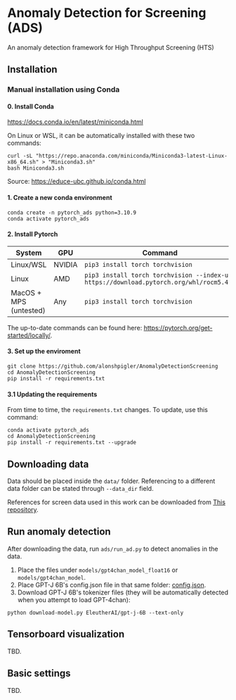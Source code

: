 # Anomaly Detection for Screening (ADS)

An anomaly detection framework for High Throughput Screening (HTS)

## Installation

### Manual installation using Conda

#### 0. Install Conda

https://docs.conda.io/en/latest/miniconda.html

On Linux or WSL, it can be automatically installed with these two commands:

```
curl -sL "https://repo.anaconda.com/miniconda/Miniconda3-latest-Linux-x86_64.sh" > "Miniconda3.sh"
bash Miniconda3.sh
```
Source: https://educe-ubc.github.io/conda.html

#### 1. Create a new conda environment

```
conda create -n pytorch_ads python=3.10.9
conda activate pytorch_ads
```

#### 2. Install Pytorch

| System | GPU | Command |
|--------|---------|---------|
| Linux/WSL | NVIDIA | `pip3 install torch torchvision` |
| Linux | AMD | `pip3 install torch torchvision --index-url https://download.pytorch.org/whl/rocm5.4.2` |
| MacOS + MPS (untested) | Any | `pip3 install torch torchvision` |

The up-to-date commands can be found here: https://pytorch.org/get-started/locally/. 


#### 3. Set up the enviroment

```
git clone https://github.com/alonshpigler/AnomalyDetectionScreening
cd AnomalyDetectionScreening
pip install -r requirements.txt
```

#### 3.1 Updating the requirements

From time to time, the `requirements.txt` changes. To update, use this command:

```
conda activate pytorch_ads
cd AnomalyDetectionScreening
pip install -r requirements.txt --upgrade
```
## Downloading data


Data should be placed inside the `data/` folder. Referencing to a different data folder can be stated through `--data_dir` field.

References for screen data used in this work can be downloaded from [This repository](https://github.com/carpenter-singh-lab/2022_Haghighi_NatureMethods).

[comment]: <> (You can automatically download a model from HF using the script `download-model.py`:)

[comment]: <> (    python download-model.py organization/model)

[comment]: <> (For example:)

[comment]: <> (    python download-model.py facebook/opt-1.3b)

[comment]: <> (If you want to download a model manually, note that all you need are the json, txt, and pytorch\*.bin &#40;or model*.safetensors&#41; files. The remaining files are not necessary.)

[comment]: <> (#### GGML models)

[comment]: <> (You can drop these directly into the `models/` folder, making sure that the file name contains `ggml` somewhere and ends in `.bin`.)

[comment]: <> (#### GPT-4chan)

[comment]: <> ([GPT-4chan]&#40;https://huggingface.co/ykilcher/gpt-4chan&#41; has been shut down from Hugging Face, so you need to download it elsewhere. You have two options:)

[comment]: <> (* Torrent: [16-bit]&#40;https://archive.org/details/gpt4chan_model_float16&#41; / [32-bit]&#40;https://archive.org/details/gpt4chan_model&#41;)

[comment]: <> (* Direct download: [16-bit]&#40;https://theswissbay.ch/pdf/_notpdf_/gpt4chan_model_float16/&#41; / [32-bit]&#40;https://theswissbay.ch/pdf/_notpdf_/gpt4chan_model/&#41;)

[comment]: <> (The 32-bit version is only relevant if you intend to run the model in CPU mode. Otherwise, you should use the 16-bit version.)

## Run anomaly detection

After downloading the data, run `ads/run_ad.py` to detect anomalies in the data.

1. Place the files under `models/gpt4chan_model_float16` or `models/gpt4chan_model`.
2. Place GPT-J 6B's config.json file in that same folder: [config.json](https://huggingface.co/EleutherAI/gpt-j-6B/raw/main/config.json).
3. Download GPT-J 6B's tokenizer files (they will be automatically detected when you attempt to load GPT-4chan):

```
python download-model.py EleutherAI/gpt-j-6B --text-only
```

## Tensorboard visualization

TBD.

[comment]: <> (    conda activate textgen)

[comment]: <> (    cd text-generation-webui)

[comment]: <> (    python server.py)

[comment]: <> (Then browse to )

[comment]: <> (`http://localhost:7860/?__theme=dark`)

[comment]: <> (Optionally, you can use the following command-line flags:)

## Basic settings

TBD.

[comment]: <> (| Flag                                       | Description |)

[comment]: <> (|--------------------------------------------|-------------|)

[comment]: <> (| `-h`, `--help`                             | Show this help message and exit. |)

[comment]: <> (| `--notebook`                               | Launch the web UI in notebook mode, where the output is written to the same text box as the input. |)

[comment]: <> (| `--chat`                                   | Launch the web UI in chat mode. |)

[comment]: <> (| `--character CHARACTER`                    | The name of the character to load in chat mode by default. |)

[comment]: <> (| `--model MODEL`                            | Name of the model to load by default. |)

[comment]: <> (| `--lora LORA [LORA ...]`                   | The list of LoRAs to load. If you want to load more than one LoRA, write the names separated by spaces. |)

[comment]: <> (| `--model-dir MODEL_DIR`                    | Path to directory with all the models. |)

[comment]: <> (| `--lora-dir LORA_DIR`                      | Path to directory with all the loras. |)

[comment]: <> (| `--model-menu`                             | Show a model menu in the terminal when the web UI is first launched. |)

[comment]: <> (| `--no-stream`                              | Don't stream the text output in real time. |)

[comment]: <> (| `--settings SETTINGS_FILE`                 | Load the default interface settings from this json file. See `settings-template.json` for an example. If you create a file called `settings.json`, this file will be loaded by default without the need to use the `--settings` flag. |)

[comment]: <> (| `--extensions EXTENSIONS [EXTENSIONS ...]` | The list of extensions to load. If you want to load more than one extension, write the names separated by spaces. |)

[comment]: <> (| `--verbose`                                | Print the prompts to the terminal. |)

[comment]: <> (#### Accelerate/transformers)

[comment]: <> (| Flag                                        | Description |)

[comment]: <> (|---------------------------------------------|-------------|)

[comment]: <> (| `--cpu`                                     | Use the CPU to generate text. Warning: Training on CPU is extremely slow.|)

[comment]: <> (| `--auto-devices`                            | Automatically split the model across the available GPU&#40;s&#41; and CPU. |)

[comment]: <> (|  `--gpu-memory GPU_MEMORY [GPU_MEMORY ...]` | Maxmimum GPU memory in GiB to be allocated per GPU. Example: `--gpu-memory 10` for a single GPU, `--gpu-memory 10 5` for two GPUs. You can also set values in MiB like `--gpu-memory 3500MiB`. |)

[comment]: <> (| `--cpu-memory CPU_MEMORY`                   | Maximum CPU memory in GiB to allocate for offloaded weights. Same as above.|)

[comment]: <> (| `--disk`                                    | If the model is too large for your GPU&#40;s&#41; and CPU combined, send the remaining layers to the disk. |)

[comment]: <> (| `--disk-cache-dir DISK_CACHE_DIR`           | Directory to save the disk cache to. Defaults to `cache/`. |)

[comment]: <> (| `--load-in-8bit`                            | Load the model with 8-bit precision.|)

[comment]: <> (| `--bf16`                                    | Load the model with bfloat16 precision. Requires NVIDIA Ampere GPU. |)

[comment]: <> (| `--no-cache`                                | Set `use_cache` to False while generating text. This reduces the VRAM usage a bit with a performance cost. |)

[comment]: <> (| `--xformers`                                | Use xformer's memory efficient attention. This should increase your tokens/s. |)

[comment]: <> (| `--sdp-attention`                           | Use torch 2.0's sdp attention. |)

[comment]: <> (| `--trust-remote-code`                       | Set trust_remote_code=True while loading a model. Necessary for ChatGLM. |)

[comment]: <> (#### llama.cpp)

[comment]: <> (| Flag        | Description |)

[comment]: <> (|-------------|-------------|)

[comment]: <> (| `--threads` | Number of threads to use. |)

[comment]: <> (| `--n_batch` | Maximum number of prompt tokens to batch together when calling llama_eval. |)

[comment]: <> (| `--no-mmap` | Prevent mmap from being used. |)

[comment]: <> (| `--mlock`   | Force the system to keep the model in RAM. |)

[comment]: <> (| `--cache-capacity CACHE_CAPACITY`   | Maximum cache capacity. Examples: 2000MiB, 2GiB. When provided without units, bytes will be assumed. |)

[comment]: <> (| `--n-gpu-layers N_GPU_LAYERS` | Number of layers to offload to the GPU. Only works if llama-cpp-python was compiled with BLAS. Set this to 1000000000 to offload all layers to the GPU. |)

[comment]: <> (#### GPTQ)

[comment]: <> (| Flag                      | Description |)

[comment]: <> (|---------------------------|-------------|)

[comment]: <> (| `--wbits WBITS`           | Load a pre-quantized model with specified precision in bits. 2, 3, 4 and 8 are supported. |)

[comment]: <> (| `--model_type MODEL_TYPE` | Model type of pre-quantized model. Currently LLaMA, OPT, and GPT-J are supported. |)

[comment]: <> (| `--groupsize GROUPSIZE`   | Group size. |)

[comment]: <> (| `--pre_layer PRE_LAYER [PRE_LAYER ...]`  | The number of layers to allocate to the GPU. Setting this parameter enables CPU offloading for 4-bit models. For multi-gpu, write the numbers separated by spaces, eg `--pre_layer 30 60`. |)

[comment]: <> (| `--checkpoint CHECKPOINT` | The path to the quantized checkpoint file. If not specified, it will be automatically detected. |)

[comment]: <> (| `--monkey-patch`          | Apply the monkey patch for using LoRAs with quantized models.)

[comment]: <> (| `--quant_attn`         | &#40;triton&#41; Enable quant attention. |)

[comment]: <> (| `--warmup_autotune`    | &#40;triton&#41; Enable warmup autotune. |)

[comment]: <> (| `--fused_mlp`          | &#40;triton&#41; Enable fused mlp. |)

[comment]: <> (#### FlexGen)

[comment]: <> (| Flag             | Description |)

[comment]: <> (|------------------|-------------|)

[comment]: <> (| `--flexgen`                       | Enable the use of FlexGen offloading. |)

[comment]: <> (| `--percent PERCENT [PERCENT ...]` | FlexGen: allocation percentages. Must be 6 numbers separated by spaces &#40;default: 0, 100, 100, 0, 100, 0&#41;. |)

[comment]: <> (| `--compress-weight`               | FlexGen: Whether to compress weight &#40;default: False&#41;.|)

[comment]: <> (| `--pin-weight [PIN_WEIGHT]`       | FlexGen: whether to pin weights &#40;setting this to False reduces CPU memory by 20%&#41;. |)

[comment]: <> (#### DeepSpeed)

[comment]: <> (| Flag                                  | Description |)

[comment]: <> (|---------------------------------------|-------------|)

[comment]: <> (| `--deepspeed`                         | Enable the use of DeepSpeed ZeRO-3 for inference via the Transformers integration. |)

[comment]: <> (| `--nvme-offload-dir NVME_OFFLOAD_DIR` | DeepSpeed: Directory to use for ZeRO-3 NVME offloading. |)

[comment]: <> (| `--local_rank LOCAL_RANK`             | DeepSpeed: Optional argument for distributed setups. |)

[comment]: <> (#### RWKV)

[comment]: <> (| Flag                            | Description |)

[comment]: <> (|---------------------------------|-------------|)

[comment]: <> (| `--rwkv-strategy RWKV_STRATEGY` | RWKV: The strategy to use while loading the model. Examples: "cpu fp32", "cuda fp16", "cuda fp16i8". |)

[comment]: <> (| `--rwkv-cuda-on`                | RWKV: Compile the CUDA kernel for better performance. |)

[comment]: <> (#### Gradio)

[comment]: <> (| Flag                                  | Description |)

[comment]: <> (|---------------------------------------|-------------|)

[comment]: <> (| `--listen`                            | Make the web UI reachable from your local network. |)

[comment]: <> (| `--listen-host LISTEN_HOST`           | The hostname that the server will use. |)

[comment]: <> (| `--listen-port LISTEN_PORT`           | The listening port that the server will use. |)

[comment]: <> (| `--share`                             | Create a public URL. This is useful for running the web UI on Google Colab or similar. |)

[comment]: <> (| `--auto-launch`                       | Open the web UI in the default browser upon launch. |)

[comment]: <> (| `--gradio-auth-path GRADIO_AUTH_PATH` | Set the gradio authentication file path. The file should contain one or more user:password pairs in this format: "u1:p1,u2:p2,u3:p3" |)

[comment]: <> (#### API)

[comment]: <> (| Flag                                  | Description |)

[comment]: <> (|---------------------------------------|-------------|)

[comment]: <> (| `--api`                               | Enable the API extension. |)

[comment]: <> (| `--public-api`                        | Create a public URL for the API using Cloudfare. |)

[comment]: <> (#### Multimodal)

[comment]: <> (| Flag                                  | Description |)

[comment]: <> (|---------------------------------------|-------------|)

[comment]: <> (| `--multimodal-pipeline PIPELINE`      | The multimodal pipeline to use. Examples: `llava-7b`, `llava-13b`. |)

[comment]: <> (Out of memory errors? [Check the low VRAM guide]&#40;docs/Low-VRAM-guide.md&#41;.)

[comment]: <> (## Presets)

[comment]: <> (Inference settings presets can be created under `presets/` as text files. These files are detected automatically at startup.)

[comment]: <> (By default, 10 presets by NovelAI and KoboldAI are included. These were selected out of a sample of 43 presets after applying a K-Means clustering algorithm and selecting the elements closest to the average of each cluster.)

[comment]: <> ([Visualization]&#40;https://user-images.githubusercontent.com/112222186/228956352-1addbdb9-2456-465a-b51d-089f462cd385.png&#41;)

[comment]: <> (## Documentation)

[comment]: <> (Make sure to check out the documentation for an in-depth guide on how to use the web UI.)

[comment]: <> (https://github.com/oobabooga/text-generation-webui/tree/main/docs)

[comment]: <> (## Contributing)

[comment]: <> (Pull requests, suggestions, and issue reports are welcome. )

[comment]: <> (You are also welcome to review open pull requests.)

[comment]: <> (Before reporting a bug, make sure that you have:)

[comment]: <> (1. Created a conda environment and installed the dependencies exactly as in the *Installation* section above.)

[comment]: <> (2. [Searched]&#40;https://github.com/oobabooga/text-generation-webui/issues&#41; to see if an issue already exists for the issue you encountered.)

[comment]: <> (## Credits)

[comment]: <> (- Gradio dropdown menu refresh button, code for reloading the interface: https://github.com/AUTOMATIC1111/stable-diffusion-webui)

[comment]: <> (- Verbose preset: Anonymous 4chan user.)

[comment]: <> (- NovelAI and KoboldAI presets: https://github.com/KoboldAI/KoboldAI-Client/wiki/Settings-Presets)

[comment]: <> (- Code for early stopping in chat mode, code for some of the sliders: https://github.com/PygmalionAI/gradio-ui/)
